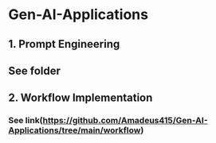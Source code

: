 # Gen-AI-Applications

## 1. Prompt Engineering

## See folder

## 2. Workflow Implementation

### See link(https://github.com/Amadeus415/Gen-AI-Applications/tree/main/workflow)
